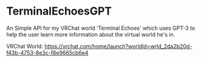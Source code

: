 # TerminalEchoesGPT
An Simple API for my VRChat world 'Terminal Echoes' which uses GPT-3 to help the user learn more information about the virtual world he's in.

VRChat World:
https://vrchat.com/home/launch?worldId=wrld_2da2b20d-f43b-4753-8e3c-f8e9665cb6e4

